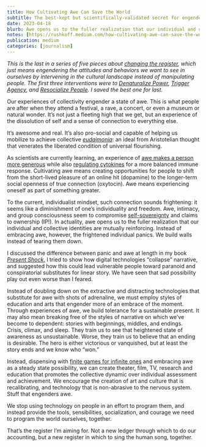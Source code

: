 ```yaml
---
title: How Cultivating Awe Can Save the World
subtitle: The best-kept but scientifically-validated secret for engendering generosity
date: 2023-04-18
blurb: Awe opens us to the fuller realization that our individual and collective identities are mutually reinforcing
notes: [https://rushkoff.medium.com/how-cultivating-awe-can-save-the-world-4017cf54f4b5](https://rushkoff.medium.com/how-cultivating-awe-can-save-the-world-4017cf54f4b5 "https://rushkoff.medium.com/how-cultivating-awe-can-save-the-world-4017cf54f4b5")
publication: medium
categories: [journalism]
---
```


_This is the last in a series of five pieces about_ [_changing the register_](https://medium.com/@rushkoff/dont-get-people-to-do-anything-9d59a1cf29a0)_, which just means engendering the attitudes and behaviors we want to see in ourselves by intervening in the cultural landscape instead of manipulating people. The first three interventions were to_ [_Denaturalize Power_](https://medium.com/@rushkoff/if-it-aint-real-don-t-fix-it-c080b27f82c5)_,_ [_Trigger Agency_](https://medium.com/@rushkoff/everything-is-up-for-discussion-94cb071e2950)_, and_ [_Resocialize People_](https://medium.com/p/38f472e75d70/edit)_. I saved the best one for last._

Our experiences of collectivity engender a state of awe. This is what people are after when they attend a festival, a rave, a concert, or even a museum or natural wonder. It’s not just a fleeting high that we get, but an experience of the dissolution of self and a sense of connection to everything else.

It’s awesome and real. It’s also pro-social and capable of helping us mobilize to achieve collective [_eudaimonia_](https://en.wikipedia.org/wiki/Eudaimonia): an ideal from Aristotelian thought that venerates the liberated condition of universal flourishing.

As scientists are currently learning, an experience of [awe makes a person more generous](https://greatergood.berkeley.edu/article/item/eight_reasons_why_awe_makes_your_life_better) while also [regulating cytokines](https://www.sciencedaily.com/releases/2015/02/150203133237.htm) for a more balanced immune response. Cultivating awe means creating opportunities for people to shift from the short-lived pleasure of an online hit (dopamine) to the longer-term social openness of true connection (oxytocin). Awe means experiencing oneself as part of something greater.

To the current, individualist mindset, such connection sounds frightening: it seems like a diminishment of one’s individuality and freedom. Awe, intimacy, and group consciousness seem to compromise [self-sovereignty](https://en.wikipedia.org/wiki/The_Sovereign_Individual) and claims to ownership (IP!). In actuality, awe opens us to the fuller realization that our individual and collective identities are mutually reinforcing. Instead of embracing awe, however, the frightened individual panics. We build walls instead of tearing them down.

I discussed the difference between panic and awe at length in my book [_Present Shock_.](https://en.wikipedia.org/wiki/Present_Shock:_When_Everything_Happens_Now) I tried to show how digital technologies “collapse” narrative, and suggested how this could lead vulnerable people toward paranoid and conspiratorial substitutes for linear story. We have seen that sad possibility play out even worse than I feared.

Instead of doubling down on the extractive and distracting technologies that substitute for awe with shots of adrenaline, we must employ styles of education and arts that engender more of an embrace of the moment. Through experiences of awe, we build tolerance for a sustainable present. It may also mean breaking free of the styles of narrative on which we’ve become to dependent: stories with beginnings, middles, and endings. Crisis, climax, and sleep. They train us to see that heightened state of awareness as unsustainable. Worse, they train us to believe that an ending is desirable. The hero is either victorious or vanquished, but at least the story ends and we know who “won.”

Instead, dispensing with [finite games for infinite ones](https://en.wikipedia.org/wiki/Finite_and_Infinite_Games) and embracing awe as a steady state possibility, we can create theater, film, TV, research and education that promotes the collective dynamic over individual assessment and achievement. We encourage the creation of art and culture that is recalibrating, and technology that is non-abrasive to the nervous system. Stuff that engenders awe.

We stop using technology on people in an effort to program them, and instead provide the tools, sensibilities, socialization, and courage we need to program the world ourselves, together.

That’s the register I’m aiming for. Not a new ledger through which to do our accounting, but a new register in which to sing the human song, together.

